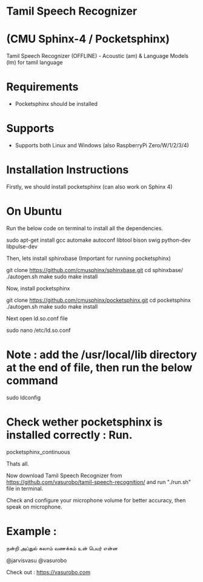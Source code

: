 # Tamil Speech Recognizer
# (CMU Sphinx-4 / Pocketsphinx)
Tamil Speech Recognizer (OFFLINE) - Acoustic (am) & Language Models (lm) for tamil language

# Requirements
* Pocketsphinx should be installed
# Supports
* Supports both Linux and Windows (also RaspberryPi Zero/W/1/2/3/4)

# Installation Instructions

Firstly, we should install pocketsphinx (can also work on Sphinx 4)

# On Ubuntu

Run the below code on terminal to install all the dependencies.

sudo apt-get install gcc automake autoconf libtool bison swig python-dev libpulse-dev

Then, lets install sphinxbase (Important for running pocketsphinx)

git clone https://github.com/cmusphinx/sphinxbase.git
cd sphinxbase/
./autogen.sh
make
sudo make install


Now, install pocketsphinx

git clone https://github.com/cmusphinx/pocketsphinx.git
cd pocketsphinx
./autogen.sh 
make
sudo make install

Next open ld.so.conf file

sudo nano /etc/ld.so.conf
# Note : add the /usr/local/lib directory at the end of file, then run the below command
sudo ldconfig

# Check wether pocketsphinx is installed correctly : Run.

pocketsphinx_continuous

Thats all.

Now download Tamil Speech Recognizer from https://github.com/vasurobo/tamil-speech-recognition/ and run "./run.sh" file in terminal.


Check and configure your microphone volume for better accuracy, then speak on microphone.

# Example :

நன்றி
அப்துல் கலாம்
வணக்கம்
உன் பெயர் என்ன 

@jarvisvasu
@vasurobo

Check out : https://vasurobo.com


